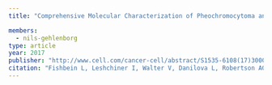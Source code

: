 ```yaml
---
title: "Comprehensive Molecular Characterization of Pheochromocytoma and Paraganglioma"

members:
  - nils-gehlenborg
type: article
year: 2017
publisher: "http://www.cell.com/cancer-cell/abstract/S1535-6108(17)30001-6"
citation: "Fishbein L, Leshchiner I, Walter V, Danilova L, Robertson AG, Johnson AR, Lichtenberg TM, Murray BA, Ghayee HK, Else T, Ling S, Jefferys SR, de Cubas AA, Wenz B, Korpershoek E, Amelio AL, Makowski L, Rathmell WK, Gimenez-Roqueplo AP, Giordano TJ, Asa SL, Tischler AS; Cancer Genome Atlas Research Network., Pacak K, Nathanson KL, Wilkerson MD. “Comprehensive Molecular Characterization of Pheochromocytoma and Paraganglioma”. *Cancer Cell* Feb 13;31(2):181-193 (2017)"
---
```

